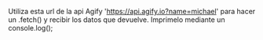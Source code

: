 Utiliza esta url de la api Agify 'https://api.agify.io?name=michael' para hacer un .fetch() y recibir los datos que devuelve. Imprimelo mediante un console.log();

